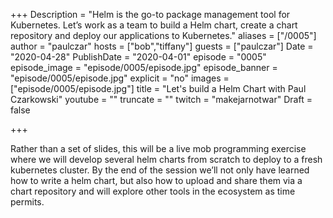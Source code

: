 +++
Description = "Helm is the go-to package management tool for Kubernetes. Let’s work as a team to build a Helm chart, create a chart repository and deploy our applications to Kubernetes."
aliases = ["/0005"]
author = "paulczar"
hosts = ["bob","tiffany"]
guests = ["paulczar"]
Date = "2020-04-28"
PublishDate = "2020-04-01"
episode = "0005"
episode_image = "episode/0005/episode.jpg"
episode_banner = "episode/0005/episode.jpg"
explicit = "no"
images = ["episode/0005/episode.jpg"]
title = "Let's build a Helm Chart with Paul Czarkowski"
youtube = ""
truncate = ""
twitch = "makejarnotwar"
Draft = false

+++


Rather than a set of slides, this will be a live mob programming exercise where we will develop several helm charts from scratch to deploy to a fresh kubernetes cluster. By the end of the session we’ll not only have learned how to write a helm chart, but also how to upload and share them via a chart repository and will explore other tools in the ecosystem as time permits.